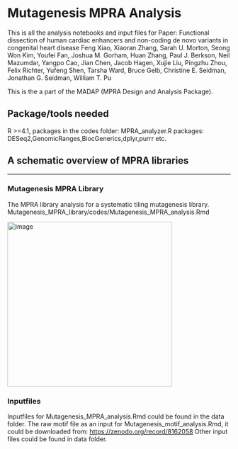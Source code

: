 # Mutagenesis MPRA Analysis

This is all the analysis notebooks and input files for Paper:
Functional dissection of human cardiac enhancers and non-coding de novo variants in congenital heart disease
Feng Xiao, Xiaoran Zhang, Sarah U. Morton, Seong Won Kim, Youfei Fan, Joshua M. Gorham, Huan Zhang, Paul J. Berkson, Neil Mazumdar, Yangpo Cao, Jian Chen, Jacob Hagen, Xujie Liu, Pingzhu Zhou, Felix Richter, Yufeng Shen, Tarsha Ward, Bruce Gelb, Christine E. Seidman, Jonathan G. Seidman, William T. Pu

This is the a part of the MADAP (MPRA Design and Analysis Package).

## Package/tools needed

R >=4.1, 
packages in the codes folder: MPRA_analyzer.R
packages: DESeq2,GenomicRanges,BiocGenerics,dplyr,purrr etc. 

## A schematic overview of MPRA libraries
----------------------------------------------------------------------
### Mutagenesis MPRA Library
The MPRA library analysis for a systematic tiling mutagenesis library.
Mutagenesis_MPRA_library/codes/Mutagenesis_MPRA_analysis.Rmd

<img width="372" alt="image" src="https://github.com/pulab/CHD_DNVs/assets/66787411/a4f14c1a-198b-4da8-b668-76bfe877aaaa">


### Inputfiles
Inputfiles for Mutagenesis_MPRA_analysis.Rmd could be found in the data folder.
The raw motif file as an input for Mutagenesis_motif_analysis.Rmd, it could be downloaded from:
https://zenodo.org/record/8162058
Other input files could be found in data folder.
